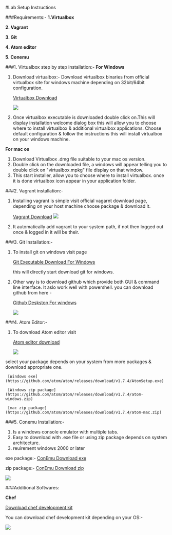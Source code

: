 #Lab Setup Instructions

###Requirements:-
**1.Virtualbox**

**2. Vagrant**

**3. Git**

**4. Atom editor**

**5. Conemu**

###1. Virtualbox step by step installation:-
**For Windows**

1. Download virtualbox:- Download virtualbox binaries from official virtualbox site for windows machine depending on 32bit/64bit configuration.

   [Virtualbox Download](https://www.virtualbox.org/wiki/Downloads)
   
   ![](https://github.com/ashwini9860/lab-setup/blob/master/virtualbox.PNG)


2. Once virtualbox executable is downloaded double click on.This will display installation welcome dialog box this will allow you to choose where to install virtualbox & additional virtualbox applications.
Choose default configuration & follow the instructions this will install virtualbox on your windows machine.

**For mac os**

1. Download Virtualbox .dmg file suitable to your mac os version.
2. Double click on the downloaded file, a windows will appear telling you to double click on "virtualbox.mpkg" file display on that window.
3. This start installer, allow you to choose where to install virtualbox. once it is done virtualbox icon appear in your application folder.

###2. Vagrant installation:-

1. Installing vagrant is simple visit official vagarnt download page, depending on your host machine choose package & download it.

    [Vagrant Download](https://www.vagrantup.com/downloads.html)
    ![](https://github.com/ashwini9860/lab-setup/blob/master/vagrant.PNG)
    
2. It automatically add vagrant to your system path, if not then logged out once & logged in it will be their.
   
###3. Git Installation:-

1. To install git on windows visit page

   [Git Executable Download For Windows](https://git-scm.com/download/win)
   
   this will directly start download git for windows.
   
2. Other way is to download github which provide both GUI & command line interface. It aslo work well with powershell. you can download github from here -
  
   [Github Deskstop For windows](http://windows.github.com) 

   ![](https://github.com/ashwini9860/lab-setup/blob/master/git-deskstop.PNG)
   
###4. Atom Editor:-

1. To download Atom editor visit 
  
   [Atom editor download](https://atom.io/)
  
   ![](https://github.com/ashwini9860/lab-setup/blob/master/atom.PNG)

  select your package depends on your system from more packages & download appropriate one.

     [Windows exe](https://github.com/atom/atom/releases/download/v1.7.4/AtomSetup.exe)

     [Windows zip package](https://github.com/atom/atom/releases/download/v1.7.4/atom-windows.zip)
    
     [mac zip package](https://github.com/atom/atom/releases/download/v1.7.4/atom-mac.zip)
   
###5. Conemu Installation:-  

1. Is a windows console emulator with multiple tabs.
2. Easy to download with .exe file or using zip package depends on system architecture.
3. reuirement windows 2000 or later

  exe package:-
 [ConEmu Download exe](http://www.fosshub.com/ConEmu.html/ConEmuSetup.150813g.exe)
 
 zip package:-
 [ConEmu Download zip](http://www.fosshub.com/ConEmu.html/ConEmuPack.150813g.7z)       
 
 ![](https://github.com/ashwini9860/lab-setup/blob/master/Conemu.PNG)
   
   
###Additional Softwares:

**Chef**

[Download chef development kit](https://downloads.chef.io/chef-dk/)

You can download chef development kit depending on your OS:-

![](https://github.com/ashwini9860/lab-setup/blob/master/chef.PNG)
   
